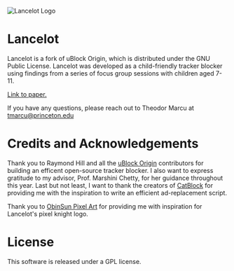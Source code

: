 ![Lancelot Logo](https://theodormarcu.com/assets/lancelot_main.svg)

# Lancelot

Lancelot is a fork of uBlock Origin, which is distributed under the GNU Public License. Lancelot was developed as a child-friendly tracker blocker using findings from a series of focus group sessions with children aged 7-11.

[Link to paper.](https://theodormarcu.com/docs/TheodorMarcuLancelot.pdf)

If you have any questions, please reach out to Theodor Marcu at tmarcu@princeton.edu

# Credits and Acknowledgements

Thank you to Raymond Hill and all the [uBlock Origin](https://github.com/gorhill/uBlock/) contributors for building an efficent open-source tracker blocker. I also want to express gratitude to my advisor, Prof. Marshini Chetty, for her guidance throughout this year. Last but not least, I want to thank the creators of [CatBlock](https://github.com/CatBlock/catblock) for providing me with the inspiration to write an efficient ad-replacement  script.

Thank you to [ObinSun Pixel Art](https://www.zazzle.com/8_bit_knight_16x16_sprite_pixel_art_poster-228987731767650957) for providing me with inspiration for Lancelot's pixel knight logo. 

# License

This software is released under a GPL license.
